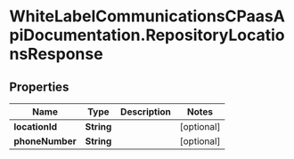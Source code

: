 # WhiteLabelCommunicationsCPaasApiDocumentation.RepositoryLocationsResponse

## Properties

Name | Type | Description | Notes
------------ | ------------- | ------------- | -------------
**locationId** | **String** |  | [optional] 
**phoneNumber** | **String** |  | [optional] 


